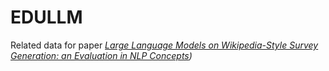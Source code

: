 # EDULLM
Related data for paper *[Large Language Models on Wikipedia-Style Survey Generation: an Evaluation in NLP Concepts](https://arxiv.org/abs/2308.10410))*
